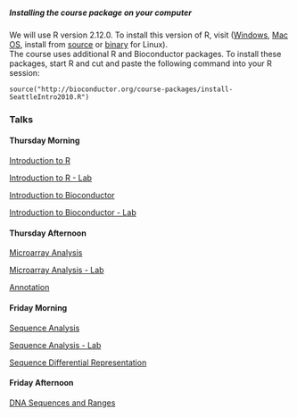 ##### Installing the course package on your computer

We will use R version 2.12.0. To install this version of R, visit (<a
href="http://cran.fhcrc.org/bin/windows/base/">Windows</a>, <a
href="http://cran.fhcrc.org/bin/macosx/">Mac OS</a>, install from <a
href="http://cran.fhcrc.org/sources.html">source</a> 
or <a href="http://cran.fhcrc.org/bin/linux/">binary</a> for Linux).  
The course uses additional R and Bioconductor packages. To
install these packages, start R and cut and paste the following
command into your R session:

	source("http://bioconductor.org/course-packages/install-SeattleIntro2010.R")


### Talks

#### Thursday Morning

[Introduction to R](IntroToR_Slides.pdf)

[Introduction to R - Lab](IntroToR_Lab.pdf)

[Introduction to Bioconductor](Bioconductor-Introduction.pdf)

[Introduction to Bioconductor - Lab](Bioconductor-Introduction-lab.pdf)

#### Thursday Afternoon

[Microarray Analysis](MicroarrayAnalysis.pdf)

[Microarray Analysis - Lab](MicroarrayAnalysis-lab.pdf)

[Annotation](Annotation.pdf)

#### Friday Morning

[Sequence Analysis](SequenceAnalysis.pdf)

[Sequence Analysis - Lab](SequenceAnalysis-lab.pdf)

[Sequence Differential Representation](Differential-Representation-Workflow.pdf)

#### Friday Afternoon

[DNA Sequences and Ranges](DNAStringsAndRanges.pdf)

